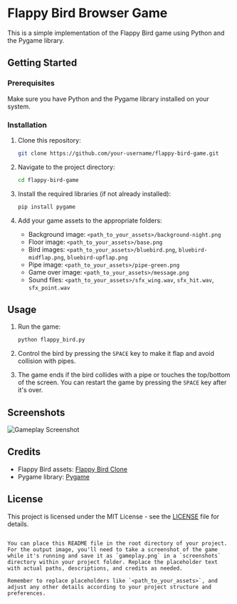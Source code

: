 # Flappy Bird Browser Game

This is a simple implementation of the Flappy Bird game using Python and the Pygame library.

## Getting Started

### Prerequisites

Make sure you have Python and the Pygame library installed on your system.

### Installation

1. Clone this repository:

   ```bash
   git clone https://github.com/your-username/flappy-bird-game.git
   ```

2. Navigate to the project directory:

   ```bash
   cd flappy-bird-game
   ```

3. Install the required libraries (if not already installed):

   ```bash
   pip install pygame
   ```

4. Add your game assets to the appropriate folders:
   - Background image: `<path_to_your_assets>/background-night.png`
   - Floor image: `<path_to_your_assets>/base.png`
   - Bird images: `<path_to_your_assets>/bluebird.png`, `bluebird-midflap.png`, `bluebird-upflap.png`
   - Pipe image: `<path_to_your_assets>/pipe-green.png`
   - Game over image: `<path_to_your_assets>/message.png`
   - Sound files: `<path_to_your_assets>/sfx_wing.wav`, `sfx_hit.wav`, `sfx_point.wav`

## Usage

1. Run the game:

   ```bash
   python flappy_bird.py
   ```

2. Control the bird by pressing the `SPACE` key to make it flap and avoid collision with pipes.

3. The game ends if the bird collides with a pipe or touches the top/bottom of the screen. You can restart the game by pressing the `SPACE` key after it's over.

## Screenshots

![Gameplay Screenshot](screenshots/gameplay.png)

## Credits

- Flappy Bird assets: [Flappy Bird Clone](https://github.com/sourabhv/FlapPyBird)
- Pygame library: [Pygame](https://www.pygame.org/)

## License

This project is licensed under the MIT License - see the [LICENSE](LICENSE) file for details.
```

You can place this README file in the root directory of your project. For the output image, you'll need to take a screenshot of the game while it's running and save it as `gameplay.png` in a `screenshots` directory within your project folder. Replace the placeholder text with actual paths, descriptions, and credits as needed.

Remember to replace placeholders like `<path_to_your_assets>`, and adjust any other details according to your project structure and preferences.